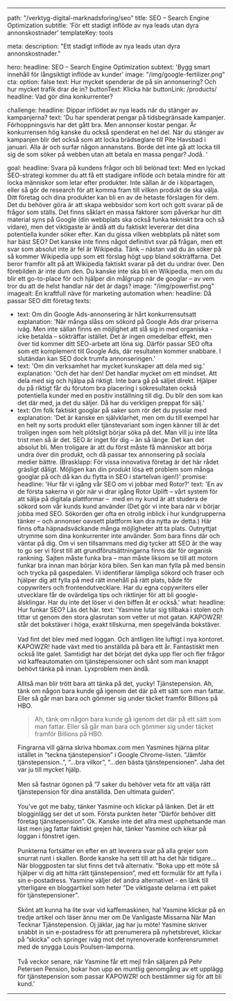 ---

path: "/verktyg-digital-marknadsforing/seo"
title: SEO – Search Engine Optimization
subtitle: 'För ett stadigt inflöde av nya leads utan dyra annonskostnader'
templateKey: tools

meta: 
  description: "Ett stadigt inflöde av nya leads utan dyra annonskostnader."

hero:
  headline: SEO – Search Engine Optimization
  subtext: 'Bygg smart innehåll för långsiktigt inflöde av kunder'
  image: "/img/google-fertilizer.png"
  cta:
    option: false
    text: Hur mycket spenderar de på sin annonsering? Och hur mycket trafik drar de in?
    buttonText: Klicka här
    buttonLink: /products/
    headline: Vad gör dina konkurrenter?

challenge:
  headline: Dippar inflödet av nya leads när du stänger av kampanjerna?
  text: 'Du har spenderat pengar på tidsbegränsade kampanjer. Förhoppningsvis har det gått bra. Men annonser kostar pengar. Är konkurrensen hög kanske du också spenderat en hel del. När du stänger av kampanjen blir det också som att locka brädseglare till Pite Havsbad i januari. Alla är och surfar någon annanstans. Borde det inte gå att locka till sig de som söker på webben utan att betala en massa pengar? Jodå. '

goal:
  headline: Svara på kundens frågor och bli belönad
  text: Med en lyckad SEO-strategi kommer du att få ett stadigare inflöde och betala mindre för att locka människor som letar efter produkter. Inte sällan är de i köpartagen, eller så gör de research för att komma fram till vilken produkt de ska välja. Ditt företag och dina produkter kan bli en av de hetaste förslagen för dem. Det du behöver göra är att skapa webbsidor som kort och gott svarar på de frågor som ställs. Det finns såklart en massa faktorer som påverkar hur ditt material syns på Google (din webbplats ska också funka tekniskt bra och så vidare), men det viktigaste är ändå att du faktiskt levererar det dina potentiella kunder söker efter. Kan du gissa vilken webbplats på nätet som har bäst SEO? Det kanske inte finns något definitivt svar på frågan, men ett svar som absolut inte är fel är Wikipedia. Tänk – nästan vad du än söker på så kommer Wikipedia upp som ett förslag högt upp bland sökträffarna. Det beror framför allt på att Wikipedia faktiskt svarar på det du undrar över. Den förebilden är inte dum den. Du kanske inte ska bli en Wikipedia, men om du blir ett go-to-place för och hjälper din målgrupp när de googlar – av vem tror du att de helst handlar när det är dags? 
  image: "/img/powerfist.png"
  imagealt: En kraftfull näve för marketing automation
when:
  headline: Då passar SEO ditt företag
  texts:
  - text: Om din Google Ads-annonsering är hårt konkurrensutsatt
    explanation: 'När många slåss om sökord på Google Ads drar priserna iväg. Men inte sällan finns en möjlighet att slå sig in med organiska - icke betalda – sökträffar istället. Det är ingen omedelbar effekt, men över tid kommer ditt SEO-arbete att löna sig. Därför passar SEO ofta som ett komplement till Google Ads, där resultaten kommer snabbare. I slutändan kan SEO dock trumfa annonseringen.'
  - text: 'Om din verksamhet har mycket kunskaper att dela med sig.'  
    explanation: 'Och det har den! Det handlar mycket om ett mindset. Att dela med sig och hjälpa på riktigt. Inte bara gå på säljet direkt. Hjälper du på riktigt får du förutom bra placering i sökresultaten också potentiella kunder med en positiv inställning till dig. Du blir den som kan det där med, ja det du säljer. Då har du verkligen preppat för sälj.'
  - text: Om folk faktiskt googlar på saker som rör det du pysslar med
    explanation: 'Det är kanske en självklarhet, men om du till exempel har en helt ny sorts produkt eller tjänstevariant som ingen känner till är det troligen ingen som helt plötsligt börjar söka på det. Man vill ju inte låta trist men så är det. SEO är inget för dig – än så länge.  Det kan det absolut bli. Men troligare är att du först måste få människor att börja undra över din produkt, och då passar tex annonsering på sociala medier bättre. (Brasklapp: För vissa innovativa företag är det här rådet gräsligt dåligt. Möjligen kan din produkt lösa ett problem som många googlar på och då kan du flytta in SEO i startelvan igen!)'
promise:
  headline: 'Hur får vi igång vår SEO om vi jobbar med Rotor?'
  text: 'En av de första sakerna vi gör när vi drar igång Rotor Uplift – vårt system för att sälja på digitala plattformar –  med en ny kund är att studera de sökord som vår kunds kund använder (Det gör vi inte bara när vi börjar jobba med SEO. Sökorden ger ofta en otrolig inblick i hur kundgrupperna tänker – och annonser oavsett plattform kan dra nytta av detta.)  Här finns ofta häpnadsväckande många möjligheter att ta plats. Outnyttjat utrymme som dina konkurrenter inte använder. Som bara finns där och väntar på dig. Om vi sen tillsammans med dig tycker att SEO är the way to go ser vi först till att grundförutsättningarna finns där för organisk rankning. Sajten måste funka bra – man måste liksom se till att motorn funkar bra innan man börjar köra bilen. Sen kan man fylla på med bensin och trycka på gaspedalen. Vi identifierar lämpliga sökord och fraser och hjälper dig att fylla på med rätt innehåll på rätt plats, både för copywriters och frontendutvecklare. Har du egna copywriters eller utvecklare får de ovärdeliga tips och riktlinjer för att bli google-älsklingar. Har du inte det löser vi den biffen åt er också.'
what:
  headline: Hur funkar SEO? Läs det här.
  text: 'Yasmine lutar sig tillbaka i stolen och tittar ut genom den stora glasrutan som vetter ut mot gatan. KAPOWZR! står det bokstäver i höga, exakt tillskurna, men spegelvända bokstäver.<br><br> Vad fint det blev med med loggan. Och äntligen lite luftigt i nya kontoret. KAPOWZR! hade växt med tio anställda på bara ett år. Fantastiskt men också lite galet. Samtidigt har det börjat det dyka upp fler och fler frågor vid kaffeautomaten om tjänstepensioner och sånt som man knappt behövt tänka på innan. Lyxproblem men ändå.<br><br>  Alltså man blir trött bara att tänka på det, yucky! Tjänstepension. Ah, tänk om någon bara kunde gå igenom det där på ett sätt som man fattar. Eller så går man bara och gömmer sig under täcket framför Billions på HBO. <blockquote>Ah, tänk om någon bara kunde gå igenom det där på ett sätt som man fattar. Eller så går man bara och gömmer sig under täcket framför Billions på HBO.</blockquote>Fingrarna vill gärna skriva hbomax.com men Yasmines hjärna plitar istället in ”teckna tjänstepension” i Google Chrome-listen. ”Jämför tjänstepension..”, ”…bra vilkor”, "...den bästa tjänstepensionen”.  Jaha det var ju till mycket hjälp. <br><br> Men så fastnar ögonen på ”7 saker du behöver veta för att välja rätt tjänstepension för dina anställda. Den ultimata guiden”. <br><br> You’ve got me baby, tänker Yasmine och klickar på länken. Det är ett blogginlägg ser det ut som. Första punkten heter ”Därför behöver ditt företag tjänstepension”. Ok. Kanske inte det allra mest upphetsande man läst men jag fattar faktiskt grejen här, tänker Yasmine och kikar på loggan i fönstret igen. <br><br> Punkterna fortsätter en efter en att leverera svar på alla grejer som snurrat runt i skallen. Borde kanske ha sett till att ha det här tidigare… När bloggposten tar slut finns det två alternativ. ”Boka upp ett möte så hjälper vi dig att hitta rätt tjänstepension”,  med ett formulär för att fylla i sin e-postadress. Yasmine väljer det andra alternativet - en länk till ytterligare en bloggartikel som heter ”De viktigaste delarna i ett paket för tjänstepensioner”. <br><br> Skönt att kunna ha lite svar vid kaffemaskinen, ha! Yasmine klickar på en tredje artikel och läser ännu mer om De Vanligaste Missarna När Man Tecknar Tjänstepension. Oj jäklar, jag har ju möte! Yasmine skriver snabbt in sin e-postadress för att prenumerera på nyhetsbrevet, klickar på ”skicka” och springer iväg mot det nyrenoverade konferensrummet med de snygga Louis Poulsen-lamporna. <br><br> Två veckor senare, när Yasmine får ett mejl från säljaren på Pehr Petersen Pension, bokar hon upp en muntlig genomgång av ett upplägg för tjänstepension som passar KAPOWZR! och bestämmer sig för att bli kund.'

---